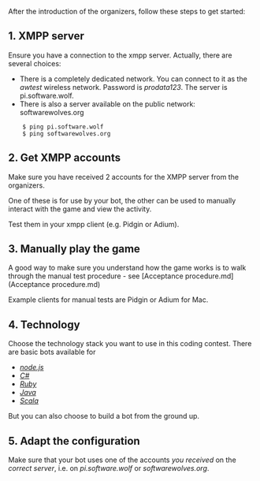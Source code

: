 After the introduction of the organizers, follow these steps to get started:

## 1. XMPP server

Ensure you have a connection to the xmpp server. Actually, there are several choices:
   * There is a completely dedicated network. You can connect to it as the *awtest* wireless network. Password is *prodata123*. The server is pi.software.wolf. 
   * There is also a server available on the public network: softwarewolves.org

```shell
    $ ping pi.software.wolf
    $ ping softwarewolves.org
```

## 2. Get XMPP accounts

  Make sure you have received 2 accounts for the XMPP server from the organizers. 
  
  One of these is for use by your bot, the other can be used to manually interact with the game and view the activity.
  
  Test them in your xmpp client (e.g. Pidgin or Adium).
   
## 3. Manually play the game   
A good way to make sure you understand how the game works is to walk through the manual test procedure - see [Acceptance procedure.md](Acceptance procedure.md)

Example clients for manual tests are Pidgin or Adium for Mac. 

## 4. Technology

Choose the technology stack you want to use in this coding contest. 
There are basic bots available for 
  * [*node.js*](https://github.com/JohanPeeters/softwarewolves-nodejs-player)
  * [*C#*](https://github.com/supernelis/softwarewolves-dotnet-player)
  * [*Ruby*](https://github.com/rwestgeest/sww)
  * [*Java*](https://github.com/supernelis/softwarewolves-java-player)
  * [*Scala*](https://github.com/JohanPeeters/basic-softwarewolves-Scala-bot)

But you can also choose to build a bot from the ground up.
  
## 5. Adapt the configuration 

Make sure that your bot uses one of the accounts *you received* on the *correct server*, i.e. on *pi.software.wolf* or *softwarewolves.org*.
